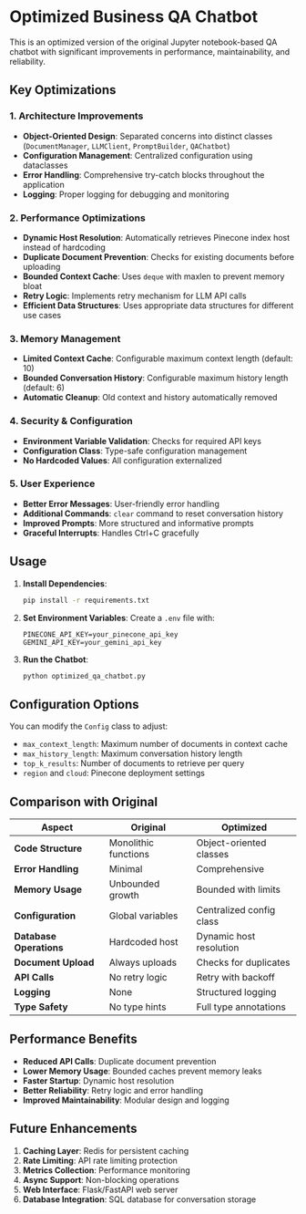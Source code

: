 # Optimized Business QA Chatbot

This is an optimized version of the original Jupyter notebook-based QA chatbot with significant improvements in performance, maintainability, and reliability.

## Key Optimizations

### 1. **Architecture Improvements**
- **Object-Oriented Design**: Separated concerns into distinct classes (`DocumentManager`, `LLMClient`, `PromptBuilder`, `QAChatbot`)
- **Configuration Management**: Centralized configuration using dataclasses
- **Error Handling**: Comprehensive try-catch blocks throughout the application
- **Logging**: Proper logging for debugging and monitoring

### 2. **Performance Optimizations**
- **Dynamic Host Resolution**: Automatically retrieves Pinecone index host instead of hardcoding
- **Duplicate Document Prevention**: Checks for existing documents before uploading
- **Bounded Context Cache**: Uses `deque` with maxlen to prevent memory bloat
- **Retry Logic**: Implements retry mechanism for LLM API calls
- **Efficient Data Structures**: Uses appropriate data structures for different use cases

### 3. **Memory Management**
- **Limited Context Cache**: Configurable maximum context length (default: 10)
- **Bounded Conversation History**: Configurable maximum history length (default: 6)
- **Automatic Cleanup**: Old context and history automatically removed

### 4. **Security & Configuration**
- **Environment Variable Validation**: Checks for required API keys
- **Configuration Class**: Type-safe configuration management
- **No Hardcoded Values**: All configuration externalized

### 5. **User Experience**
- **Better Error Messages**: User-friendly error handling
- **Additional Commands**: `clear` command to reset conversation history
- **Improved Prompts**: More structured and informative prompts
- **Graceful Interrupts**: Handles Ctrl+C gracefully

## Usage

1. **Install Dependencies**:
   ```bash
   pip install -r requirements.txt
   ```

2. **Set Environment Variables**:
   Create a `.env` file with:
   ```
   PINECONE_API_KEY=your_pinecone_api_key
   GEMINI_API_KEY=your_gemini_api_key
   ```

3. **Run the Chatbot**:
   ```bash
   python optimized_qa_chatbot.py
   ```

## Configuration Options

You can modify the `Config` class to adjust:
- `max_context_length`: Maximum number of documents in context cache
- `max_history_length`: Maximum conversation history length
- `top_k_results`: Number of documents to retrieve per query
- `region` and `cloud`: Pinecone deployment settings

## Comparison with Original

| Aspect | Original | Optimized |
|--------|----------|-----------|
| **Code Structure** | Monolithic functions | Object-oriented classes |
| **Error Handling** | Minimal | Comprehensive |
| **Memory Usage** | Unbounded growth | Bounded with limits |
| **Configuration** | Global variables | Centralized config class |
| **Database Operations** | Hardcoded host | Dynamic host resolution |
| **Document Upload** | Always uploads | Checks for duplicates |
| **API Calls** | No retry logic | Retry with backoff |
| **Logging** | None | Structured logging |
| **Type Safety** | No type hints | Full type annotations |

## Performance Benefits

- **Reduced API Calls**: Duplicate document prevention
- **Lower Memory Usage**: Bounded caches prevent memory leaks
- **Faster Startup**: Dynamic host resolution
- **Better Reliability**: Retry logic and error handling
- **Improved Maintainability**: Modular design and logging

## Future Enhancements

1. **Caching Layer**: Redis for persistent caching
2. **Rate Limiting**: API rate limiting protection
3. **Metrics Collection**: Performance monitoring
4. **Async Support**: Non-blocking operations
5. **Web Interface**: Flask/FastAPI web server
6. **Database Integration**: SQL database for conversation storage 